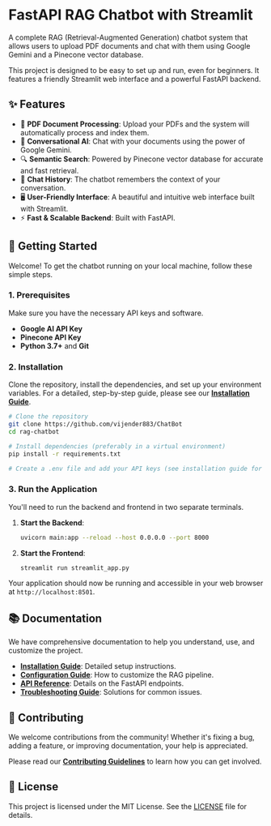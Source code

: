 # FastAPI RAG Chatbot with Streamlit


A complete RAG (Retrieval-Augmented Generation) chatbot system that allows users to upload PDF documents and chat with them using Google Gemini and a Pinecone vector database.

This project is designed to be easy to set up and run, even for beginners. It features a friendly Streamlit web interface and a powerful FastAPI backend.

## ✨ Features

-   📄 **PDF Document Processing**: Upload your PDFs and the system will automatically process and index them.
-   🤖 **Conversational AI**: Chat with your documents using the power of Google Gemini.
-   🔍 **Semantic Search**: Powered by Pinecone vector database for accurate and fast retrieval.
-   💬 **Chat History**: The chatbot remembers the context of your conversation.
-   🖥️ **User-Friendly Interface**: A beautiful and intuitive web interface built with Streamlit.
-   ⚡ **Fast & Scalable Backend**: Built with FastAPI.

## 🚀 Getting Started

Welcome! To get the chatbot running on your local machine, follow these simple steps.

### 1. Prerequisites

Make sure you have the necessary API keys and software.
-   **Google AI API Key**
-   **Pinecone API Key**
-   **Python 3.7+** and **Git**

### 2. Installation

Clone the repository, install the dependencies, and set up your environment variables. For a detailed, step-by-step guide, please see our **[Installation Guide](./docs/INSTALLATION.md)**.

```bash
# Clone the repository
git clone https://github.com/vijender883/ChatBot
cd rag-chatbot

# Install dependencies (preferably in a virtual environment)
pip install -r requirements.txt

# Create a .env file and add your API keys (see installation guide for details)
```

### 3. Run the Application

You'll need to run the backend and frontend in two separate terminals.

1.  **Start the Backend**:
    ```bash
    uvicorn main:app --reload --host 0.0.0.0 --port 8000
    ```

2.  **Start the Frontend**:
    ```bash
    streamlit run streamlit_app.py
    ```

Your application should now be running and accessible in your web browser at `http://localhost:8501`.

## 📚 Documentation

We have comprehensive documentation to help you understand, use, and customize the project.

-   **[Installation Guide](./docs/INSTALLATION.md)**: Detailed setup instructions.
-   **[Configuration Guide](./docs/CONFIGURATION.md)**: How to customize the RAG pipeline.
-   **[API Reference](./docs/API_REFERENCE.md)**: Details on the FastAPI endpoints.
-   **[Troubleshooting Guide](./docs/TROUBLESHOOTING.md)**: Solutions for common issues.

## 🤝 Contributing

We welcome contributions from the community! Whether it's fixing a bug, adding a feature, or improving documentation, your help is appreciated.

Please read our **[Contributing Guidelines](./CONTRIBUTING.md)** to learn how you can get involved.

## 📜 License

This project is licensed under the MIT License. See the [LICENSE](LICENSE) file for details.
